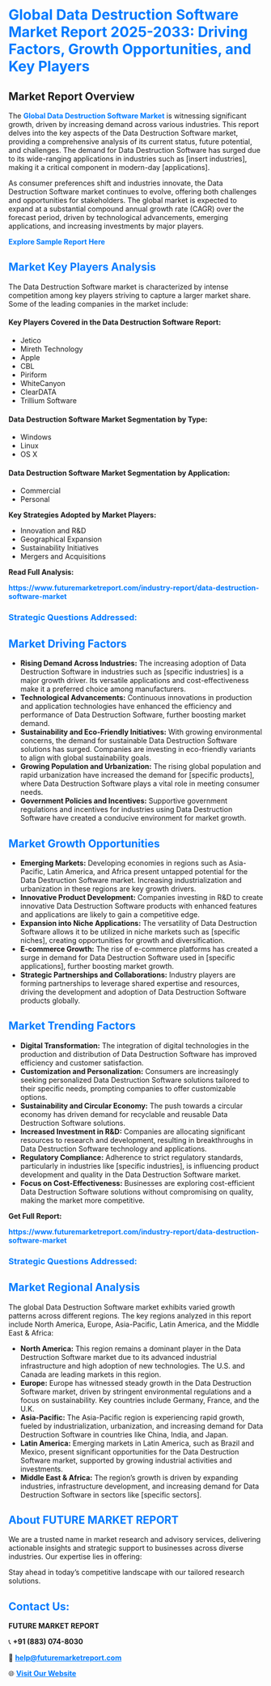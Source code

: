 <h1 style="color: #007BFF;">Global Data Destruction Software Market Report 2025-2033: Driving Factors, Growth Opportunities, and Key Players</h1>

<section id="overview">
<h2>Market Report Overview</h2>
<p>The <a href="https://www.futuremarketreport.com/industry-report/data-destruction-software-market" style="color: #007BFF; text-decoration: none;"><strong>Global Data Destruction Software Market</strong></a> is witnessing significant growth, driven by increasing demand across various industries. This report delves into the key aspects of the Data Destruction Software market, providing a comprehensive analysis of its current status, future potential, and challenges. The demand for Data Destruction Software has surged due to its wide-ranging applications in industries such as [insert industries], making it a critical component in modern-day [applications].</p>
<p>As consumer preferences shift and industries innovate, the Data Destruction Software market continues to evolve, offering both challenges and opportunities for stakeholders. The global market is expected to expand at a substantial compound annual growth rate (CAGR) over the forecast period, driven by technological advancements, emerging applications, and increasing investments by major players.</p>
</section>

<section id="overview">
<p><a href="https://www.futuremarketreport.com/request-sample/reportId=105839" style="color: #007BFF; text-decoration: none;"><strong>Explore Sample Report Here</strong></a></p>
</section>

<section id="key-players">
<h2 style="color: #007BFF;">Market Key Players Analysis</h2>
<p>The Data Destruction Software market is characterized by intense competition among key players striving to capture a larger market share. Some of the leading companies in the market include:</p>
<h4>Key Players Covered in the Data Destruction Software Report:</h4>
<ul><li>Jetico</li><li>Mireth Technology</li><li>Apple</li><li>CBL</li><li>Piriform</li><li>WhiteCanyon</li><li>ClearDATA</li><li>Trillium Software</li></ul>
<h4>Data Destruction Software Market Segmentation by Type:</h4>
<ul><li>Windows</li><li>Linux</li><li>OS X</li></ul>

<h4>Data Destruction Software Market Segmentation by Application:</h4>
<ul><li>Commercial</li><li>Personal</li></ul>
<p><strong>Key Strategies Adopted by Market Players:</strong></p>
<ul>
<li>Innovation and R&D</li>
<li>Geographical Expansion</li>
<li>Sustainability Initiatives</li>
<li>Mergers and Acquisitions</li>
</ul>
</section>

<section>
<p><strong>Read Full Analysis: </strong></p><a href="https://www.futuremarketreport.com/industry-report/data-destruction-software-market" style="color: #007BFF; text-decoration: none;"><strong>https://www.futuremarketreport.com/industry-report/data-destruction-software-market</strong></a>
<h3 style="color: #007BFF;">Strategic Questions Addressed:</h3>
</section>

<section id="driving-factors">
<h2 style="color: #007BFF;">Market Driving Factors</h2>
<ul>
<li><strong>Rising Demand Across Industries:</strong> The increasing adoption of Data Destruction Software in industries such as [specific industries] is a major growth driver. Its versatile applications and cost-effectiveness make it a preferred choice among manufacturers.</li>
<li><strong>Technological Advancements:</strong> Continuous innovations in production and application technologies have enhanced the efficiency and performance of Data Destruction Software, further boosting market demand.</li>
<li><strong>Sustainability and Eco-Friendly Initiatives:</strong> With growing environmental concerns, the demand for sustainable Data Destruction Software solutions has surged. Companies are investing in eco-friendly variants to align with global sustainability goals.</li>
<li><strong>Growing Population and Urbanization:</strong> The rising global population and rapid urbanization have increased the demand for [specific products], where Data Destruction Software plays a vital role in meeting consumer needs.</li>
<li><strong>Government Policies and Incentives:</strong> Supportive government regulations and incentives for industries using Data Destruction Software have created a conducive environment for market growth.</li>
</ul>
</section>

<section id="growth-opportunities">
<h2 style="color: #007BFF;">Market Growth Opportunities</h2>
<ul>
<li><strong>Emerging Markets:</strong> Developing economies in regions such as Asia-Pacific, Latin America, and Africa present untapped potential for the Data Destruction Software market. Increasing industrialization and urbanization in these regions are key growth drivers.</li>
<li><strong>Innovative Product Development:</strong> Companies investing in R&D to create innovative Data Destruction Software products with enhanced features and applications are likely to gain a competitive edge.</li>
<li><strong>Expansion into Niche Applications:</strong> The versatility of Data Destruction Software allows it to be utilized in niche markets such as [specific niches], creating opportunities for growth and diversification.</li>
<li><strong>E-commerce Growth:</strong> The rise of e-commerce platforms has created a surge in demand for Data Destruction Software used in [specific applications], further boosting market growth.</li>
<li><strong>Strategic Partnerships and Collaborations:</strong> Industry players are forming partnerships to leverage shared expertise and resources, driving the development and adoption of Data Destruction Software products globally.</li>
</ul>
</section>

<section id="trending-factors">
<h2 style="color: #007BFF;">Market Trending Factors</h2>
<ul>
<li><strong>Digital Transformation:</strong> The integration of digital technologies in the production and distribution of Data Destruction Software has improved efficiency and customer satisfaction.</li>
<li><strong>Customization and Personalization:</strong> Consumers are increasingly seeking personalized Data Destruction Software solutions tailored to their specific needs, prompting companies to offer customizable options.</li>
<li><strong>Sustainability and Circular Economy:</strong> The push towards a circular economy has driven demand for recyclable and reusable Data Destruction Software solutions.</li>
<li><strong>Increased Investment in R&D:</strong> Companies are allocating significant resources to research and development, resulting in breakthroughs in Data Destruction Software technology and applications.</li>
<li><strong>Regulatory Compliance:</strong> Adherence to strict regulatory standards, particularly in industries like [specific industries], is influencing product development and quality in the Data Destruction Software market.</li>
<li><strong>Focus on Cost-Effectiveness:</strong> Businesses are exploring cost-efficient Data Destruction Software solutions without compromising on quality, making the market more competitive.</li>
</ul>
</section>

<section>
<p><strong>Get Full Report: </strong></p><a href="https://www.futuremarketreport.com/industry-report/data-destruction-software-market" style="color: #007BFF; text-decoration: none;"><strong>https://www.futuremarketreport.com/industry-report/data-destruction-software-market</strong></a>
<h3 style="color: #007BFF;">Strategic Questions Addressed:</h3>
</section>


<section id="regional-analysis">
<h2 style="color: #007BFF;">Market Regional Analysis</h2>
<p>The global Data Destruction Software market exhibits varied growth patterns across different regions. The key regions analyzed in this report include North America, Europe, Asia-Pacific, Latin America, and the Middle East & Africa:</p>
<ul>
<li><strong>North America:</strong> This region remains a dominant player in the Data Destruction Software market due to its advanced industrial infrastructure and high adoption of new technologies. The U.S. and Canada are leading markets in this region.</li>
<li><strong>Europe:</strong> Europe has witnessed steady growth in the Data Destruction Software market, driven by stringent environmental regulations and a focus on sustainability. Key countries include Germany, France, and the U.K.</li>
<li><strong>Asia-Pacific:</strong> The Asia-Pacific region is experiencing rapid growth, fueled by industrialization, urbanization, and increasing demand for Data Destruction Software in countries like China, India, and Japan.</li>
<li><strong>Latin America:</strong> Emerging markets in Latin America, such as Brazil and Mexico, present significant opportunities for the Data Destruction Software market, supported by growing industrial activities and investments.</li>
<li><strong>Middle East & Africa:</strong> The region’s growth is driven by expanding industries, infrastructure development, and increasing demand for Data Destruction Software in sectors like [specific sectors].</li>
</ul>
</section>

<footer>
<h2 style="color: #007BFF;">About FUTURE MARKET REPORT</h2>
<p>We are a trusted name in market research and advisory services, delivering actionable insights and strategic support to businesses across diverse industries. Our expertise lies in offering:</p>

<p>Stay ahead in today’s competitive landscape with our tailored research solutions.</p>

<h2 style="color: #007BFF;">Contact Us:</h2>
<p><strong>FUTURE MARKET REPORT</strong></p>
<p>📞 <strong>+91 (883) 074-8030</strong></p>
<p>📧 <strong><a href="mailto:help@futuremarketreport.com" style="color: #007BFF;">help@futuremarketreport.com</a></strong></p>
<p>🌐 <strong><a href="https://www.futuremarketreport.com/" style="color: #007BFF;">Visit Our Website</a></strong></p>
</footer>